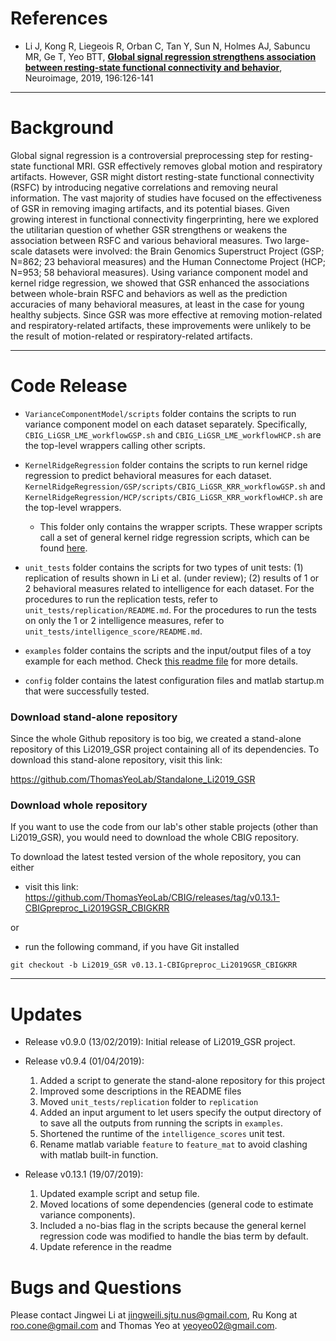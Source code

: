 References
==========
+ Li J, Kong R, Liegeois R, Orban C, Tan Y, Sun N, Holmes AJ, Sabuncu MR, Ge T, Yeo BTT, [**Global signal regression strengthens association between resting-state functional connectivity and behavior**](https://doi.org/10.1016/j.neuroimage.2019.04.016), Neuroimage, 2019, 196:126-141

----

Background
==========
Global signal regression is a controversial preprocessing step for resting-state functional MRI. GSR effectively removes global motion and respiratory artifacts. However, GSR might distort resting-state functional connectivity (RSFC) by introducing negative correlations and removing neural information. The vast majority of studies have focused on the effectiveness of GSR in removing imaging artifacts, and its potential biases. Given growing interest in functional connectivity fingerprinting, here we explored the utilitarian question of whether GSR strengthens or weakens the association between RSFC and various behavioral measures. Two large-scale datasets were involved: the Brain Genomics Superstruct Project (GSP; N=862; 23 behavioral measures) and the Human Connectome Project (HCP; N=953; 58 behavioral measures). Using variance component model and kernel ridge regression, we showed that GSR enhanced the associations between whole-brain RSFC and behaviors as well as the prediction accuracies of many behavioral measures, at least in the case for young healthy subjects. Since GSR was more effective at removing motion-related and respiratory-related artifacts, these improvements were unlikely to be the result of motion-related or respiratory-related artifacts.

----

Code Release
===========
- `VarianceComponentModel/scripts` folder contains the scripts to run variance component model on each dataset separately. Specifically, `CBIG_LiGSR_LME_workflowGSP.sh` and `CBIG_LiGSR_LME_workflowHCP.sh` are the top-level wrappers calling other scripts.

- `KernelRidgeRegression` folder contains the scripts to run kernel ridge regression to predict behavioral measures for each dataset. `KernelRidgeRegression/GSP/scripts/CBIG_LiGSR_KRR_workflowGSP.sh` and `KernelRidgeRegression/HCP/scripts/CBIG_LiGSR_KRR_workflowHCP.sh` are the top-level wrappers.
  - This folder only contains the wrapper scripts. These wrapper scripts call a set of general kernel ridge regression scripts, which can be found [here](https://github.com/ThomasYeoLab/CBIG/blob/master/utilities/matlab/predictive_models/KernelRidgeRegression).

- `unit_tests` folder contains the scripts for two types of unit tests: (1) replication of results shown in Li et al. (under review); (2) results of 1 or 2 behavioral measures related to intelligence for each dataset. For the procedures to run the replication tests, refer to `unit_tests/replication/README.md`. For the procedures to run the tests on only the 1 or 2 intelligence measures, refer to `unit_tests/intelligence_score/README.md`.

- `examples` folder contains the scripts and the input/output files of a toy example for each method. Check [this readme file](https://github.com/ThomasYeoLab/CBIG/blob/master/stable_projects/preprocessing/Li2019_GSR/examples/README.md) for more details.

- `config` folder contains the latest configuration files and matlab startup.m that were successfully tested.

### Download stand-alone repository

Since the whole Github repository is too big, we created a stand-alone repository of this Li2019_GSR project containing all of its dependencies. To download this stand-alone repository, visit this link: 

https://github.com/ThomasYeoLab/Standalone_Li2019_GSR


### Download whole repository

If you want to use the code from our lab's other stable projects (other than Li2019_GSR), you would need to download the whole CBIG repository.

To download the latest tested version of the whole repository, you can either

- visit this link: https://github.com/ThomasYeoLab/CBIG/releases/tag/v0.13.1-CBIGpreproc_Li2019GSR_CBIGKRR

or

- run the following command, if you have Git installed
```
git checkout -b Li2019_GSR v0.13.1-CBIGpreproc_Li2019GSR_CBIGKRR
```

----

Updates
===========

- Release v0.9.0 (13/02/2019): Initial release of Li2019_GSR project.
- Release v0.9.4 (01/04/2019): 
  1. Added a script to generate the stand-alone repository for this project
  2. Improved some descriptions in the README files
  3. Moved `unit_tests/replication` folder to `replication`
  4. Added an input argument to let users specify the output directory of to save all the outputs from running the scripts in `examples`.
  5. Shortened the runtime of the `intelligence_scores` unit test.
  6. Rename matlab variable `feature` to `feature_mat` to avoid clashing with matlab built-in function.
  
- Release v0.13.1 (19/07/2019):
  1. Updated example script and setup file.
  2. Moved locations of some dependencies (general code to estimate variance components).
  3. Included a no-bias flag in the scripts because the general kernel regression code was modified to handle the bias term by default.
  4. Update reference in the readme


Bugs and Questions
==========
Please contact Jingwei Li at jingweili.sjtu.nus@gmail.com, Ru Kong at roo.cone@gmail.com and Thomas Yeo at yeoyeo02@gmail.com.
